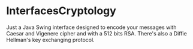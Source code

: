 # InterfacesCryptology

Just a Java Swing interface designed to encode your messages with Caesar and Vigenere cipher and with a 512 bits RSA. There's also a Diffie Hellman's key exchanging protocol.
